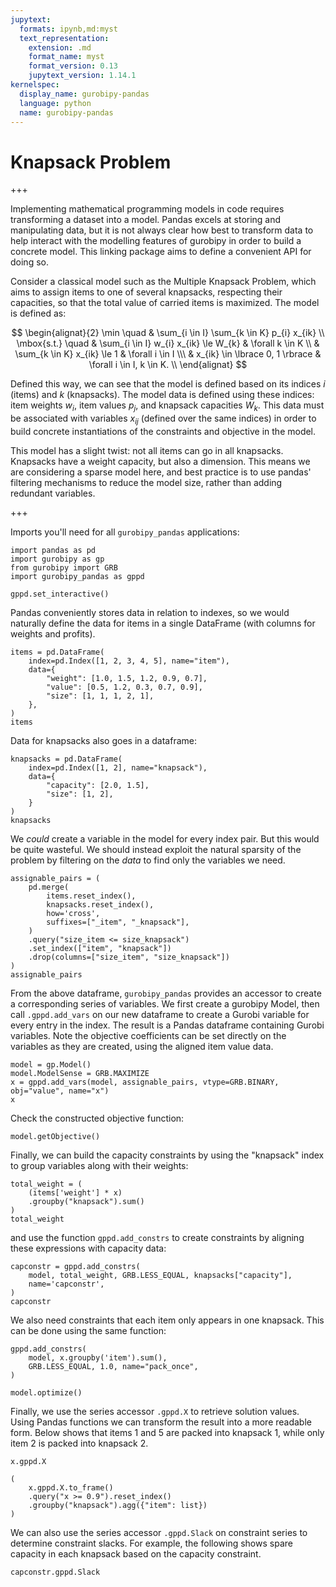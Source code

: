 ```yaml
---
jupytext:
  formats: ipynb,md:myst
  text_representation:
    extension: .md
    format_name: myst
    format_version: 0.13
    jupytext_version: 1.14.1
kernelspec:
  display_name: gurobipy-pandas
  language: python
  name: gurobipy-pandas
---
```


# Knapsack Problem

+++

Implementing mathematical programming models in code requires transforming a dataset into a model. Pandas excels at storing and manipulating data, but it is not always clear how best to transform data to help interact with the modelling features of gurobipy in order to build a concrete model. This linking package aims to define a convenient API for doing so.

Consider a classical model such as the Multiple Knapsack Problem, which aims to assign items to one of several knapsacks, respecting their capacities, so that the total value of carried items is maximized. The model is defined as:

$$
\begin{alignat}{2}
\min \quad        & \sum_{i \in I} \sum_{k \in K} p_{i} x_{ik} \\
\mbox{s.t.} \quad & \sum_{i \in I} w_{i} x_{ik} \le W_{k} & \forall k \in K \\
                  & \sum_{k \in K} x_{ik} \le 1 & \forall i \in I \\\
                  & x_{ik} \in \lbrace 0, 1 \rbrace & \forall i \in I, k \in K. \\
\end{alignat}
$$

Defined this way, we can see that the model is defined based on its indices $i$ (items) and $k$ (knapsacks). The model data is defined using these indices: item weights $w_i$, item values $p_j$, and knapsack capacities $W_k$. This data must be associated with variables $x_{ij}$ (defined over the same indices) in order to build concrete instantiations of the constraints and objective in the model.

This model has a slight twist: not all items can go in all knapsacks. Knapsacks have a weight capacity, but also a dimension. This means we are considering a sparse model here, and best practice is to use pandas' filtering mechanisms to reduce the model size, rather than adding redundant variables.

+++

Imports you'll need for all `gurobipy_pandas` applications:

```{code-cell} ipython3
import pandas as pd
import gurobipy as gp
from gurobipy import GRB
import gurobipy_pandas as gppd

gppd.set_interactive()
```

Pandas conveniently stores data in relation to indexes, so we would naturally define the data for items in a single DataFrame (with columns for weights and profits).

```{code-cell} ipython3
items = pd.DataFrame(
    index=pd.Index([1, 2, 3, 4, 5], name="item"),
    data={
        "weight": [1.0, 1.5, 1.2, 0.9, 0.7],
        "value": [0.5, 1.2, 0.3, 0.7, 0.9],
        "size": [1, 1, 1, 2, 1],
    },
)
items
```

Data for knapsacks also goes in a dataframe:

```{code-cell} ipython3
knapsacks = pd.DataFrame(
    index=pd.Index([1, 2], name="knapsack"),
    data={
        "capacity": [2.0, 1.5],
        "size": [1, 2],
    }
)
knapsacks
```

We *could* create a variable in the model for every index pair. But this would be quite wasteful. We should instead exploit the natural sparsity of the problem by filtering on the *data* to find only the variables we need.

```{code-cell} ipython3
assignable_pairs = (
    pd.merge(
        items.reset_index(),
        knapsacks.reset_index(),
        how='cross',
        suffixes=["_item", "_knapsack"],
    )
    .query("size_item <= size_knapsack")
    .set_index(["item", "knapsack"])
    .drop(columns=["size_item", "size_knapsack"])
)
assignable_pairs
```

From the above dataframe, `gurobipy_pandas` provides an accessor to create a corresponding series of variables. We first create a gurobipy Model, then call `.gppd.add_vars` on our new dataframe to create a Gurobi variable for every entry in the index. The result is a Pandas dataframe containing Gurobi variables. Note the objective coefficients can be set directly on the variables as they are created, using the aligned item value data.

```{code-cell} ipython3
model = gp.Model()
model.ModelSense = GRB.MAXIMIZE
x = gppd.add_vars(model, assignable_pairs, vtype=GRB.BINARY, obj="value", name="x")
x
```

Check the constructed objective function:

```{code-cell} ipython3
model.getObjective()
```

Finally, we can build the capacity constraints by using the "knapsack" index to group variables along with their weights:

```{code-cell} ipython3
total_weight = (
    (items['weight'] * x)
    .groupby("knapsack").sum()
)
total_weight
```

and use the function `gppd.add_constrs` to create constraints by aligning these expressions with capacity data:

```{code-cell} ipython3
capconstr = gppd.add_constrs(
    model, total_weight, GRB.LESS_EQUAL, knapsacks["capacity"],
    name='capconstr',
)
capconstr
```

We also need constraints that each item only appears in one knapsack. This can be done using the same function:

```{code-cell} ipython3
gppd.add_constrs(
    model, x.groupby('item').sum(),
    GRB.LESS_EQUAL, 1.0, name="pack_once",
)
```

```{code-cell} ipython3
model.optimize()
```

Finally, we use the series accessor `.gppd.X` to retrieve solution values. Using Pandas functions we can transform the result into a more readable form. Below shows that items 1 and 5 are packed into knapsack 1, while only item 2 is packed into knapsack 2.

```{code-cell} ipython3
x.gppd.X
```

```{code-cell} ipython3
(
    x.gppd.X.to_frame()
    .query("x >= 0.9").reset_index()
    .groupby("knapsack").agg({"item": list})
)
```

We can also use the series accessor `.gppd.Slack` on constraint series to determine constraint slacks. For example, the following shows spare capacity in each knapsack based on the capacity constraint.

```{code-cell} ipython3
capconstr.gppd.Slack
```
